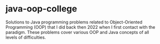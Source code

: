 # java-oop-college
Solutions to Java programming problems related to Object-Oriented Programming (OOP) that I did back then 2022 when I first contact with the paradigm. These problems cover various OOP and Java concepts of all levels of difficulties.
